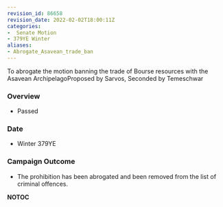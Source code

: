 ```yaml
---
revision_id: 86658
revision_date: 2022-02-02T18:00:11Z
categories:
-  Senate Motion
- 379YE Winter
aliases:
- Abrogate_Asavean_trade_ban
---
```


To abrogate the motion banning the trade of Bourse resources with the Asavean ArchipelagoProposed by Sarvos, Seconded by Temeschwar 

### Overview
* Passed

### Date
* Winter 379YE

### Campaign Outcome
* The prohibition has been abrogated and been removed from the list of criminal offences.


__NOTOC__